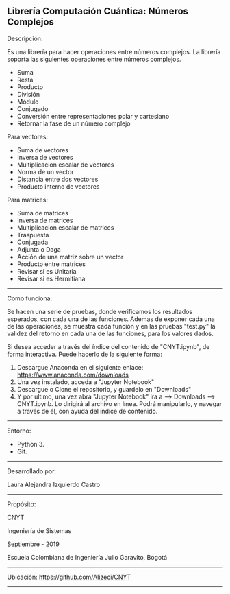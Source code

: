 
Librería Computación Cuántica: Números Complejos
-----------------------------------------
Descripción:

Es una librería para hacer operaciones entre números complejos.
La librería soporta las siguientes operaciones entre números complejos.
- Suma
- Resta
- Producto
- División
- Módulo
- Conjugado
- Conversión entre representaciones polar y cartesiano
- Retornar la fase de un número complejo

Para vectores:
- Suma de vectores
- Inversa de vectores
- Multiplicacion escalar de vectores
- Norma de un vector
- Distancia entre dos vectores
- Producto interno de vectores

Para matrices:
- Suma de matrices
- Inversa de matrices
- Multiplicacion escalar de matrices
- Traspuesta
- Conjugada
- Adjunta o Daga
- Acción de una matriz sobre un vector
- Producto entre matrices
- Revisar si es Unitaria
- Revisar si es Hermitiana

-----------------------------------------
Como funciona:

Se hacen una serie de pruebas, donde verificamos los resultados esperados, con cada una de las funciones.
Ademas de exponer cada una de las operaciones, se muestra cada función y en las pruebas "test.py" la validez del retorno en cada una de las funciones, para los valores dados.

Si desea acceder a través del índice del contenido de "CNYT.ipynb", de forma interactiva. Puede hacerlo de la siguiente forma:

1. Descargue Anaconda en el siguiente enlace: https://www.anaconda.com/downloads
2. Una vez instalado, acceda a "Jupyter Notebook"
3. Descargue o Clone el repositorio, y guardelo en "Downloads"
4. Y por ultimo, una vez abra "Jupyter Notebook" ira a --> Downloads --> CNYT.ipynb. Lo dirigirá al archivo en línea. Podrá manipularlo, y navegar a través de él, con ayuda del índice de contenido.

-----------------------------------------
Entorno:

- Python 3.
- Git.
-----------------------------------------
Desarrollado por:

Laura Alejandra Izquierdo Castro

-----------------------------------------
Propósito:

CNYT

Ingeniería de Sistemas

Septiembre - 2019

Escuela Colombiana de Ingeniería Julio Garavito, Bogotá

-----------------------------------------
Ubicación: https://github.com/Alizeci/CNYT

-----------------------------------------
